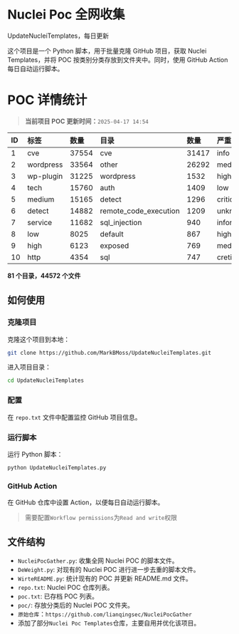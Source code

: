 # Nuclei Poc 全网收集
UpdateNucleiTemplates，每日更新

这个项目是一个 Python 脚本，用于批量克隆 GitHub 项目，获取 Nuclei Templates，并将 POC 按类别分类存放到文件夹中。同时，使用 GitHub Action 每日自动运行脚本。
# POC 详情统计

> **当前项目 POC 更新时间：**`2025-04-17 14:54`

| ID | 标签      | 数量 | 目录       | 数量 | 严重性   | 数量 |
|:---| :-------- | :--- | :--------- | :--- | :------- | :--- |
| 1 | cve | 37554 | cve | 31417 | info | 21671 |
| 2 | wordpress | 33564 | other | 26292 | medium | 21274 |
| 3 | wp-plugin | 31225 | wordpress | 1532 | high | 13380 |
| 4 | tech | 15760 | auth | 1409 | low | 9433 |
| 5 | medium | 15165 | detect | 1296 | critical | 7024 |
| 6 | detect | 14882 | remote_code_execution | 1209 | unknown | 94 |
| 7 | service | 11682 | sql_injection | 940 | informative | 17 |
| 8 | low | 8025 | default | 867 | hight | 16 |
| 9 | high | 6123 | exposed | 769 | meduim | 5 |
| 10 | http | 4354 | sql | 747 | cretical | 2 |

**81 个目录，44572 个文件**
## 如何使用

### 克隆项目

克隆这个项目到本地：

```bash
git clone https://github.com/MarkBMoss/UpdateNucleiTemplates.git
```

进入项目目录：

```bash
cd UpdateNucleiTemplates
```

### 配置

在 `repo.txt` 文件中配置监控 GitHub 项目信息。

### 运行脚本

运行 Python 脚本：

```bash
python UpdateNucleiTemplates.py
```

### GitHub Action

在 GitHub 仓库中设置 Action，以便每日自动运行脚本。

> 需要配置`Workflow permissions`为`Read and write`权限

## 文件结构

- `NucleiPocGather.py`: 收集全网 Nuclei POC 的脚本文件。
- `DeWeight.py`: 对现有的 Nuclei POC 进行进一步去重的脚本文件。
- `WirteREADME.py`: 统计现有的 POC 并更新 README.md 文件。
- `repo.txt`: Nuclei POC 仓库列表。
- `poc.txt`: 已存档 POC 列表。
- `poc/`: 存放分类后的 Nuclei POC 文件夹。
- `原始仓库`：`https://github.com/lianqingsec/NucleiPocGather`
- 添加了部分`Nuclei Poc Templates`仓库，主要自用并优化该项目。
